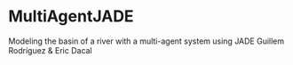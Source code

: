 # MultiAgentJADE
Modeling the basin of a river with a multi-agent system using JADE
Guillem Rodríguez & Eric Dacal
